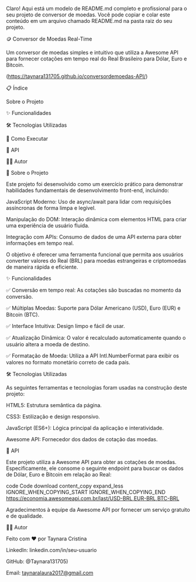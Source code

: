 Claro! Aqui está um modelo de README.md completo e profissional para o seu projeto de conversor de moedas. Você pode copiar e colar este conteúdo em um arquivo chamado README.md na pasta raiz do seu projeto.

🪙 Conversor de Moedas Real-Time

Um conversor de moedas simples e intuitivo que utiliza a Awesome API para fornecer cotações em tempo real do Real Brasileiro para Dólar, Euro e Bitcoin.

(https://taynara131705.github.io/conversordemoedas-API/)


📋 Índice

Sobre o Projeto

✨ Funcionalidades

🛠️ Tecnologias Utilizadas

🚀 Como Executar

🔗 API

🧑‍💻 Autor

📖 Sobre o Projeto

Este projeto foi desenvolvido como um exercício prático para demonstrar habilidades fundamentais de desenvolvimento front-end, incluindo:

JavaScript Moderno: Uso de async/await para lidar com requisições assíncronas de forma limpa e legível.

Manipulação do DOM: Interação dinâmica com elementos HTML para criar uma experiência de usuário fluida.

Integração com APIs: Consumo de dados de uma API externa para obter informações em tempo real.

O objetivo é oferecer uma ferramenta funcional que permita aos usuários converter valores do Real (BRL) para moedas estrangeiras e criptomoedas de maneira rápida e eficiente.

✨ Funcionalidades

✅ Conversão em tempo real: As cotações são buscadas no momento da conversão.

✅ Múltiplas Moedas: Suporte para Dólar Americano (USD), Euro (EUR) e Bitcoin (BTC).

✅ Interface Intuitiva: Design limpo e fácil de usar.

✅ Atualização Dinâmica: O valor é recalculado automaticamente quando o usuário altera a moeda de destino.

✅ Formatação de Moeda: Utiliza a API Intl.NumberFormat para exibir os valores no formato monetário correto de cada país.

🛠️ Tecnologias Utilizadas

As seguintes ferramentas e tecnologias foram usadas na construção deste projeto:

HTML5: Estrutura semântica da página.

CSS3: Estilização e design responsivo.

JavaScript (ES6+): Lógica principal da aplicação e interatividade.

Awesome API: Fornecedor dos dados de cotação das moedas.





🔗 API

Este projeto utiliza a Awesome API para obter as cotações de moedas. Especificamente, ele consome o seguinte endpoint para buscar os dados de Dólar, Euro e Bitcoin em relação ao Real:

code
Code
download
content_copy
expand_less
IGNORE_WHEN_COPYING_START
IGNORE_WHEN_COPYING_END
https://economia.awesomeapi.com.br/last/USD-BRL,EUR-BRL,BTC-BRL

Agradecimentos à equipe da Awesome API por fornecer um serviço gratuito e de qualidade.

🧑‍💻 Autor

Feito com ❤️ por Taynara Cristina 

LinkedIn: linkedin.com/in/seu-usuario

GitHub: @Taynara131705)

Email: taynaralaura2017@gmail.com
